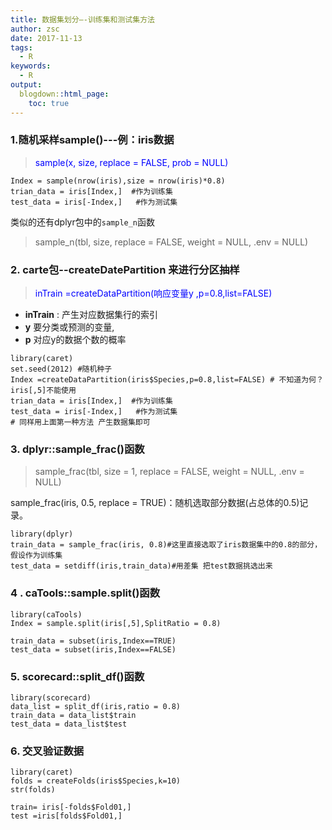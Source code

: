 ```yaml
---
title: 数据集划分—-训练集和测试集方法
author: zsc
date: 2017-11-13
tags:
  - R
keywords:
  - R
output:
  blogdown::html_page:
    toc: true
---
```




### 1.随机采样sample()---例：iris数据
> <font color='blue'> sample(x, size, replace = FALSE, prob = NULL) </font>

```{r}
Index = sample(nrow(iris),size = nrow(iris)*0.8)
trian_data = iris[Index,]  #作为训练集
test_data = iris[-Index,]   #作为测试集
```

类似的还有dplyr包中的`sample_n`函数
> sample_n(tbl, size, replace = FALSE, weight = NULL, .env = NULL)


### 2. carte包--createDatePartition 来进行分区抽样
> <font color="blue">inTrain =createDataPartition(响应变量y ,p=0.8,list=FALSE)</font> 

+ **inTrain** :  产生对应数据集行的索引  
+ **y** 要分类或预测的变量,   
+ **p** 对应y的数据个数的概率

```{r,message=FALSE}
library(caret)
set.seed(2012) #随机种子
Index =createDataPartition(iris$Species,p=0.8,list=FALSE) # 不知道为何？ iris[,5]不能使用
trian_data = iris[Index,]  #作为训练集
test_data = iris[-Index,]   #作为测试集
# 同样用上面第一种方法 产生数据集即可
```

### 3. dplyr::sample_frac()函数

> sample_frac(tbl, size = 1, replace = FALSE, weight = NULL, .env = NULL)

  sample_frac(iris, 0.5, replace = TRUE)：随机选取部分数据(占总体的0.5)记录。 

```{r message=FALSE, warning=FALSE}
library(dplyr)
train_data = sample_frac(iris, 0.8)#这里直接选取了iris数据集中的0.8的部分，假设作为训练集
test_data = setdiff(iris,train_data)#用差集 把test数据挑选出来
```

### 4 . caTools::sample.split()函数

```{r message=FALSE, warning=FALSE}
library(caTools)
Index = sample.split(iris[,5],SplitRatio = 0.8)

train_data = subset(iris,Index==TRUE)
test_data = subset(iris,Index==FALSE)
```

### 5. scorecard::split_df()函数

```{r message=FALSE, warning=FALSE}
library(scorecard)
data_list = split_df(iris,ratio = 0.8)
train_data = data_list$train
test_data = data_list$test
```



### 6. 交叉验证数据

```{r message=FALSE, warning=FALSE}
library(caret)
folds = createFolds(iris$Species,k=10)
str(folds)

train= iris[-folds$Fold01,]
test =iris[folds$Fold01,]
```


